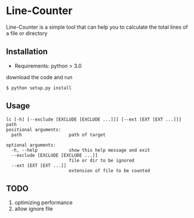 # Line-Counter
Line-Counter is a simple tool that can help you to calculate the total lines of a file or directory

## Installation

- Requirements: python > 3.0

download the code and run

```shell
$ python setup.py install
```

## Usage

```
lc [-h] [--exclude [EXCLUDE [EXCLUDE ...]]] [--ext [EXT [EXT ...]]] path
positional arguments:
  path                  path of target

optional arguments:
  -h, --help            show this help message and exit
  --exclude [EXCLUDE [EXCLUDE ...]]
                        file or dir to be ignored
  --ext [EXT [EXT ...]]
                        extension of file to be counted
```

## TODO

1. optimizing performance
2. allow ignore file